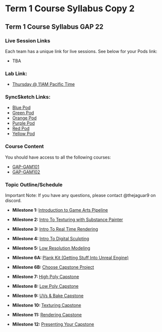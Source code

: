 # Term 1 Course Syllabus Copy 2

<h2><strong>Term 1 Course Syllabus GAP 22</strong></h2>
<h3><strong>Live Session Links</strong></h3>
<p><span>Each team has a unique link for live sessions. See below for your Pods link:</span></p>
<ul>
<li aria-level="1">TBA</li>
</ul>
<h3><strong>Lab Link:</strong></h3>
<ul>
<li><a class="inline_disabled" href="https://meet.goto.com/VertexRoom5/gap-22-lab" target="_blank"><span>Thursday @ 11AM Pacific Time</span></a></li>
</ul>
<h3><strong>SyncSketch Links:</strong></h3>
<ul>
<li><a class="inline_disabled" href="https://syncsketch.com/pro/#/project/264030/reviews" target="_blank">Blue Pod</a></li>
<li><a class="inline_disabled" href="https://syncsketch.com/pro/#/project/264032/reviews" target="_blank">Green Pod</a></li>
<li><a class="inline_disabled" href="https://syncsketch.com/pro/#/project/264029/reviews" target="_blank">Orange Pod</a></li>
<li><a class="inline_disabled" href="https://syncsketch.com/pro/#/project/264035/reviews" target="_blank">Purple Pod</a></li>
<li><a class="inline_disabled" href="https://syncsketch.com/pro/#/project/264028/reviews" target="_blank">Red Pod</a></li>
<li><a class="inline_disabled" href="https://syncsketch.com/pro/#/project/264033/reviews" target="_blank">Yellow Pod</a></li>
</ul>
<h3><strong>Course Content</strong></h3>
<p><span>You should have access to all the following courses:</span></p>
<ul>
<li aria-level="1"><a href="https://vertexschool.instructure.com/courses/203"><span>GAP-GAM101</span></a></li>
<li aria-level="1"><a href="https://vertexschool.instructure.com/courses/204"><span>GAP-GAM102</span></a></li>
</ul>
<h3><strong>Topic Outline/Schedule</strong></h3>
<p><span>Important Note: If you have any questions, please contact @thejaguar9 on discord.</span></p>
<ul>
<li aria-level="1"><strong>Milestone 1: </strong><a href="https://vertexschool.instructure.com/courses/203/pages/milestone-1-intro-to-3d-modeling-pipeline-for-games-lesson-plan?module_item_id=15031" data-api-endpoint="https://vertexschool.instructure.com/api/v1/courses/203/pages/milestone-1-intro-to-3d-modeling-pipeline-for-games-lesson-plan" data-api-returntype="Page"><span>Introduction to Game Arts Pipeline</span></a></li>
</ul>
<ul>
<li aria-level="1"><strong>Milestone 2: </strong><a href="https://vertexschool.instructure.com/courses/203/pages/milestone-2-intro-to-the-texture-machine-with-substance-painter-lesson-plan?module_item_id=15055" data-api-endpoint="https://vertexschool.instructure.com/api/v1/courses/203/pages/milestone-2-intro-to-the-texture-machine-with-substance-painter-lesson-plan" data-api-returntype="Page"><span>Intro To Texturing with Substance Painter</span></a></li>
</ul>
<ul>
<li aria-level="1"><strong>Milestone 3: </strong><a href="https://vertexschool.instructure.com/courses/203/pages/milestone-3-intro-to-real-time-rendering-lesson-plan?module_item_id=15082" data-api-endpoint="https://vertexschool.instructure.com/api/v1/courses/203/pages/milestone-3-intro-to-real-time-rendering-lesson-plan" data-api-returntype="Page"><span>Intro To Real Time Rendering</span></a></li>
</ul>
<ul>
<li aria-level="1"><strong>Milestone 4: </strong><a href="https://vertexschool.instructure.com/courses/203/pages/milestone-4-intro-to-digital-sculpting-lesson-plan?module_item_id=15110" data-api-endpoint="https://vertexschool.instructure.com/api/v1/courses/203/pages/milestone-4-intro-to-digital-sculpting-lesson-plan" data-api-returntype="Page"><span>Intro To Digital Sculpting</span></a></li>
</ul>
<ul>
<li aria-level="1"><strong>Milestone 5: </strong><a href="https://vertexschool.instructure.com/courses/203/pages/milestone-5-low-resolution-lesson-plan?module_item_id=16331" data-api-endpoint="https://vertexschool.instructure.com/api/v1/courses/203/pages/milestone-5-low-resolution-lesson-plan" data-api-returntype="Page"><span>Low Resolution Modeling</span></a><a href="https://vertexschool.instructure.com/courses/203/pages/milestone-6-uvs-and-baking-lesson-plan?module_item_id=15148" data-api-endpoint="https://vertexschool.instructure.com/api/v1/courses/203/pages/milestone-6-uvs-and-baking-lesson-plan" data-api-returntype="Page"></a></li>
</ul>
<ul>
<li aria-level="1"><strong>Milestone 6A: </strong><a href="https://vertexschool.instructure.com/courses/203/pages/milestone-6a-from-plan-to-game-engine-lesson-plan?module_item_id=15171" data-api-endpoint="https://vertexschool.instructure.com/api/v1/courses/203/pages/milestone-6a-from-plan-to-game-engine-lesson-plan" data-api-returntype="Page"><span>Plank Kit (Getting Stuff Into Unreal Engine)</span></a></li>
</ul>
<ul>
<li aria-level="1"><strong>Milestone 6B: </strong><a href="https://vertexschool.instructure.com/courses/204/pages/your-capstone-project?module_item_id=15214" data-api-endpoint="https://vertexschool.instructure.com/api/v1/courses/204/pages/your-capstone-project" data-api-returntype="Page"><span>Choose Capstone Project</span></a></li>
</ul>
<ul>
<li aria-level="1"><strong>Milestone 7: </strong><a href="https://vertexschool.instructure.com/courses/204/pages/milestone-7-high-poly-lesson-plan?module_item_id=16334" data-api-endpoint="https://vertexschool.instructure.com/api/v1/courses/204/pages/milestone-7-high-poly-lesson-plan" data-api-returntype="Page"><span>High Poly Capstone</span></a><a href="https://vertexschool.instructure.com/courses/204/pages/milestone-9-high-poly-lesson-plan?module_item_id=16334" data-api-endpoint="https://vertexschool.instructure.com/api/v1/courses/204/pages/milestone-9-high-poly-lesson-plan" data-api-returntype="Page"></a></li>
</ul>
<ul>
<li aria-level="1"><strong>Milestone 8: </strong><a href="https://vertexschool.instructure.com/courses/204/pages/milestone-8-low-poly-lesson-plan?module_item_id=16338" data-api-endpoint="https://vertexschool.instructure.com/api/v1/courses/204/pages/milestone-8-low-poly-lesson-plan" data-api-returntype="Page"><span>Low Poly Capstone</span></a></li>
</ul>
<ul>
<li aria-level="1"><strong>Milestone 9: </strong><a href="https://vertexschool.instructure.com/courses/204/pages/milestone-9-uvs-and-bake-capstone-lesson-plan?module_item_id=16362" data-api-endpoint="https://vertexschool.instructure.com/api/v1/courses/204/pages/milestone-9-uvs-and-bake-capstone-lesson-plan" data-api-returntype="Page"><span>UVs &amp; Bake Capstone</span></a></li>
</ul>
<ul>
<li aria-level="1"><strong>Milestone 10: </strong><a href="https://vertexschool.instructure.com/courses/204/pages/milestone-10-texturing-lesson-plan?module_item_id=16342" data-api-endpoint="https://vertexschool.instructure.com/api/v1/courses/204/pages/milestone-10-texturing-lesson-plan" data-api-returntype="Page"><span>Texturing Capstone</span></a></li>
</ul>
<ul>
<li aria-level="1"><strong>Milestone 11: </strong><a href="https://vertexschool.instructure.com/courses/204/pages/milestone-11-rendering-lesson-plan?module_item_id=16363" data-api-endpoint="https://vertexschool.instructure.com/api/v1/courses/204/pages/milestone-11-rendering-lesson-plan" data-api-returntype="Page"><span>Rendering Capstone</span></a></li>
</ul>
<ul>
<li aria-level="1"><strong>Milestone 12: </strong><a href="https://vertexschool.instructure.com/courses/204/pages/milestone-12-presenting-your-capstone-lesson-plan?module_item_id=16364" data-api-endpoint="https://vertexschool.instructure.com/api/v1/courses/204/pages/milestone-12-presenting-your-capstone-lesson-plan" data-api-returntype="Page"><span>Presenting Your Capstone</span></a></li>
</ul>
<p>&nbsp;</p>